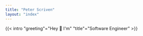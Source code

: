 ```yaml
---
title: "Peter Scriven"
layout: "index"
---
```


{{< intro "greeting"="Hey 👋 I'm" "title"="Software Engineer" >}}
